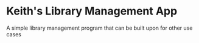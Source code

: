 # Keith's Library Management App
 A simple library management program that can be built upon for other use cases
